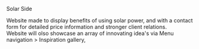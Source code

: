 Solar Side  

Website made to display benefits of using solar power, and with a contact form for detailed price information and stronger client relations.  
Website will olso showcase an array of innovating idea's via Menu navigation > Inspiration gallery,  
 